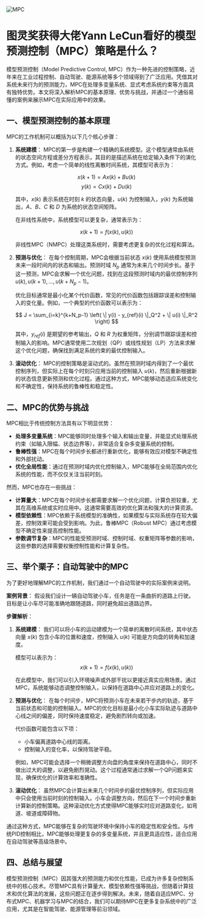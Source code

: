 ![MPC](BigModel/MPC/MPC.png)
# 图灵奖获得大佬Yann LeCun看好的模型预测控制（MPC）策略是什么？

模型预测控制（Model Predictive Control, MPC）作为一种先进的控制策略，近年来在工业过程控制、自动驾驶、能源系统等多个领域得到了广泛应用。凭借其对系统未来行为的预测能力，MPC在处理多变量系统、显式考虑系统约束等方面具有独特优势。本文将深入解析MPC的基本原理、优势与挑战，并通过一个通俗易懂的案例来展示MPC在实际应用中的效果。

## **一、模型预测控制的基本原理**

MPC的工作机制可以概括为以下几个核心步骤：

1. **系统建模**：
   MPC的第一步是构建一个精确的系统模型。这个模型通常由系统的状态空间方程或差分方程表示，其目的是描述系统在给定输入条件下的演化方式。例如，考虑一个简单的线性离散时间系统，其模型可表示为：

   $$
   x(k+1) = Ax(k) + Bu(k)
   $$
   $$
   y(k) = Cx(k) + Du(k)
   $$

   其中，$x(k)$ 表示系统在时刻 $k$ 的状态向量，$u(k)$ 为控制输入，$y(k)$ 为系统输出，$A$、$B$、$C$ 和 $D$ 为系统的状态空间矩阵。

   在非线性系统中，系统模型可以更复杂，通常表示为：

   $$
   x(k+1) = f(x(k), u(k))
   $$

   非线性MPC（NMPC）处理这类系统时，需要考虑更复杂的优化过程和算法。

2. **预测与优化**：
   在每个控制周期，MPC会根据当前状态 $x(k)$ 使用系统模型预测未来一段时间内的状态和输出。预测时域 $N_p$ 通常为未来几个时间步长。基于这一预测，MPC会求解一个优化问题，找到在这段预测时域内的最优控制序列 $u(k), u(k+1), ..., u(k+N_p-1)$。

   优化目标通常是最小化某个代价函数，常见的代价函数包括跟踪误差和控制输入的变化量。例如，一个典型的代价函数可以表示为：

   $$
   J = \sum_{i=k}^{k+N_p-1} \left( \| y(i) - y_{ref}(i) \|_Q^2 + \| u(i) \|_R^2 \right)
   $$

   其中，$y_{ref}(i)$ 是期望的参考输出，$Q$ 和 $R$ 为权重矩阵，分别调节跟踪误差和控制输入的影响。MPC通常使用二次规划（QP）或线性规划（LP）方法来求解这个优化问题，确保找到满足系统约束的最优控制输入。

3. **滚动优化**：
   MPC的控制策略是滚动式的。虽然在预测时域内得到了一个最优控制序列，但实际上在每个时刻只应用当前的控制输入 $u(k)$，然后重新根据新的状态信息更新预测和优化过程。通过这种方式，MPC能够动态适应系统变化和不确定性，保持系统的鲁棒性和稳定性。

## **二、MPC的优势与挑战**

MPC相比于传统控制方法具有以下明显优势：

- **处理多变量系统**：MPC能够同时处理多个输入和输出变量，并能显式处理系统约束（如输入限幅、状态边界等），非常适合复杂多变量系统的控制。
- **鲁棒性强**：MPC在每个时间步长都进行重新优化，能够有效应对模型不确定性和外部扰动。
- **优化全局性能**：通过在预测时域内优化控制输入，MPC能够在全局范围内优化系统的性能，而不仅仅关注当前时刻。

然而，MPC也存在一些挑战：

- **计算量大**：MPC在每个时间步长都需要求解一个优化问题，计算负担较重，尤其在高维系统或实时应用中。这通常需要高效的优化算法和强大的计算资源。
- **模型依赖性**：MPC依赖于系统模型的准确性，如果模型与实际系统存在较大偏差，控制效果可能会受到影响。为此，鲁棒MPC（Robust MPC）通过考虑模型不确定性来提高控制性能。
- **参数调节复杂**：MPC的性能受预测时域、控制时域、权重矩阵等参数的影响，这些参数的选择需要权衡控制性能和计算复杂性。

## **三、举个栗子：自动驾驶中的MPC**

为了更好地理解MPC的工作机制，我们通过一个自动驾驶中的实际案例来说明。

**案例背景**：
假设我们设计一辆自动驾驶小车，任务是在一条曲折的道路上行驶。目标是让小车尽可能准确地跟随道路，同时避免超出道路边界。

**步骤解析**：

1. **系统建模**：
   我们可以将小车的运动建模为一个简单的离散时间系统，其中状态向量 $x(k)$ 包含小车的位置和速度，控制输入 $u(k)$ 可能是方向盘的转角和加速度。

   模型可以表示为：
   $$
   x(k+1) = f(x(k), u(k))
   $$

   在此模型中，我们可以引入环境噪声或外部干扰以更接近真实应用场景。通过MPC，系统能够动态调整控制输入，以保持在道路中心并应对道路上的变化。

2. **预测与优化**：
   在每个时间步，MPC将预测小车在未来若干步内的轨迹，基于当前状态和可能的控制输入。MPC的优化目标是最小化小车实际轨迹与道路中心线之间的偏差，同时保持速度稳定，避免剧烈转向或加速。

   代价函数可能包含以下项：
   - 小车偏离道路中心线的距离。
   - 控制输入的变化率，以保持驾驶平稳。

   例如，MPC可能会选择一个稍微调整方向盘的角度来保持在道路中心，同时不做出过大的调整，以避免剧烈晃动。这个过程通常通过求解一个QP问题来实现，确保优化的计算效率和准确性。

3. **滚动优化**：
   虽然MPC会计算出未来几个时间步的最优控制序列，但实际应用中只会使用当前时刻的控制输入。小车会调整方向，然后在下一个时间步重新计算新的控制策略。这种滚动优化方式使得MPC能够实时应对道路变化，如弯道、坡道或障碍物。

通过这种方式，MPC能够在复杂的驾驶环境中保持小车的稳定性和安全性。与传统PID控制相比，MPC能够处理更复杂的多变量系统，并且更具适应性，适合应用在自动驾驶等高级场景中。

## **四、总结与展望**

模型预测控制（MPC）因其强大的预测能力和优化性能，已成为许多复杂控制系统中的核心技术。尽管MPC具有计算量大、模型依赖性强等挑战，但随着计算技术和优化算法的发展，这些问题正在逐步得到解决。未来，随着自适应MPC、分布式MPC、机器学习与MPC的结合，我们可以期待MPC在更多复杂系统中的广泛应用，尤其是在智能驾驶、能源管理等前沿领域。
